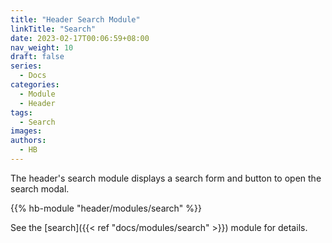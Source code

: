 ```yaml
---
title: "Header Search Module"
linkTitle: "Search"
date: 2023-02-17T00:06:59+08:00
nav_weight: 10
draft: false
series:
  - Docs
categories:
  - Module
  - Header
tags:
  - Search
images:
authors:
  - HB
---
```


The header's search module displays a search form and button to open the search modal.

<!--more-->

{{% hb-module "header/modules/search" %}}

See the [search]({{< ref "docs/modules/search" >}}) module for details.
